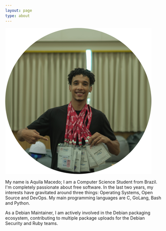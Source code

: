 ```yaml
---
layout: page
type: about
---
```


![Small Picture](/assets/images/border.png)

My name is Aquila Macedo; I am a Computer Science Student from Brazil. I'm
completely passionate about free software. In the last two years, my interests
have gravitated around three things: Operating Systems, Open Source and DevOps.
My main programming languages are C, GoLang, Bash and Python.

As a Debian Maintainer, I am actively involved in the Debian packaging
ecosystem, contributing to multiple package uploads for the Debian Security and
Ruby teams.
